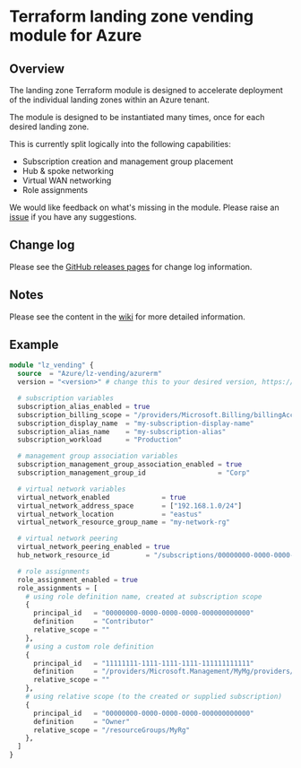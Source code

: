 # Terraform landing zone vending module for Azure

## Overview

The landing zone Terraform module is designed to accelerate deployment of the individual landing zones within an Azure tenant.

The module is designed to be instantiated many times, once for each desired landing zone.

This is currently split logically into the following capabilities:

- Subscription creation and management group placement
- Hub & spoke networking
- Virtual WAN networking
- Role assignments

We would like feedback on what's missing in the module.
Please raise an [issue](https://github.com/Azure/terraform-azurerm-lz-vending/issues) if you have any suggestions.

## Change log

Please see the [GitHub releases pages](https://github.com/Azure/terraform-azurerm-lz-vending/releases) for change log information.

## Notes

Please see the content in the [wiki](https://github.com/Azure/terraform-azurerm-lz-vending/wiki) for more detailed information.

## Example

```terraform
module "lz_vending" {
  source  = "Azure/lz-vending/azurerm"
  version = "<version>" # change this to your desired version, https://www.terraform.io/language/expressions/version-constraints

  # subscription variables
  subscription_alias_enabled = true
  subscription_billing_scope = "/providers/Microsoft.Billing/billingAccounts/1234567/enrollmentAccounts/123456"
  subscription_display_name  = "my-subscription-display-name"
  subscription_alias_name    = "my-subscription-alias"
  subscription_workload      = "Production"

  # management group association variables
  subscription_management_group_association_enabled = true
  subscription_management_group_id                  = "Corp"

  # virtual network variables
  virtual_network_enabled             = true
  virtual_network_address_space       = ["192.168.1.0/24"]
  virtual_network_location            = "eastus"
  virtual_network_resource_group_name = "my-network-rg"

  # virtual network peering
  virtual_network_peering_enabled = true
  hub_network_resource_id         = "/subscriptions/00000000-0000-0000-0000-000000000000/resourceGroups/my-hub-network-rg/providers/Microsoft.Network/virtualNetworks/my-hub-network"

  # role assignments
  role_assignment_enabled = true
  role_assignments = [
    # using role definition name, created at subscription scope
    {
      principal_id   = "00000000-0000-0000-0000-000000000000"
      definition     = "Contributor"
      relative_scope = ""
    },
    # using a custom role definition
    {
      principal_id   = "11111111-1111-1111-1111-111111111111"
      definition     = "/providers/Microsoft.Management/MyMg/providers/Microsoft.Authorization/roleDefinitions/ffffffff-ffff-ffff-ffff-ffffffffffff"
      relative_scope = ""
    },
    # using relative scope (to the created or supplied subscription)
    {
      principal_id   = "00000000-0000-0000-0000-000000000000"
      definition     = "Owner"
      relative_scope = "/resourceGroups/MyRg"
    },
  ]
}
```
